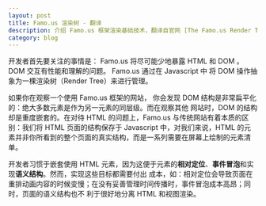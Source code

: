 ```yaml
---
layout: post
title: Famo.us 渲染树 - 翻译
description: 介绍 Famo.us 框架渲染基础技术，翻译自官网 [The Famo.us Render Tree](http://famo.us/guides/dev/render-tree.html) 。
category: blog
---
```


开发者首先要关注的事情是： Famo.us 将尽可能少地暴露 HTML 和 DOM 。DOM 交互有性能和理解的问题。 Famo.us 通过在 Javascript 中
将 DOM 操作抽象为一棵渲染树（Render Tree）来进行管理。

如果你在观察一个使用 Famo.us 框架的网站， 你会发现 DOM 结构是非常扁平化的：绝大多数元素是作为另一元素的同层级。而在观察其他
网站时，DOM 的结构却是重度嵌套的。在对待 HTML 的问题上，Famo.us 与传统网站有着本质的区别：我们将 HTML 页面的结构保存于 
Javascript 中，对我们来说，HTML 的元素并非你所看到的整个页面的真实结构，而是一系列需要在屏幕上绘制的元素清单。

开发者习惯于嵌套使用 HTML 元素，因为这便于元素的**相对定位**、**事件冒泡**和实现**语义结构**。然而，实现这些目标都需要付出
成本，如：相对定位会导致页面在重排动画内容的时候变慢；在没有妥善管理时间传播时，事件冒泡成本高昂；同时，页面的语义结构也不
利于很好地分离 HTML 和视图渲染。


